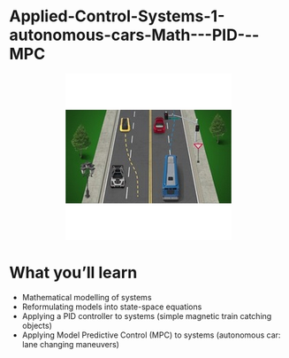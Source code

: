 # Applied-Control-Systems-1-autonomous-cars-Math---PID---MPC
<p align="center"><img src="http://github.com/RIT-MESH/Applied-Control-Systems-1-autonomous-cars-Math-PID-MPC/blob/main/Applied-Control-Systems-for-Engineers-1-autonomous-vehicle.jpg?raw=true"alt="Sublime's custom image"/>
</p>


# What you’ll learn
- Mathematical modelling of systems
- Reformulating models into state-space equations
- Applying a PID controller to systems (simple magnetic train catching objects)
- Applying Model Predictive Control (MPC) to systems (autonomous car: lane changing maneuvers)
